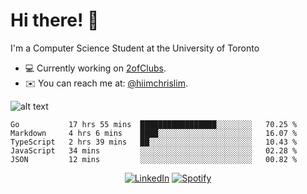 # Hi there! 👋
I'm a Computer Science Student at the University of Toronto

- 💻 Currently working on [2ofClubs](https://github.com/2-of-clubs).
- ✉️ You can reach me at: [@hiimchrislim](mailto:hello@hiimchrislim.co).

![alt text](https://user-images.githubusercontent.com/24628243/87171758-22f18c00-c2a1-11ea-9d8d-2777e59004b4.png "2ofClubs Logo")

<!--START_SECTION:waka-->
```text
Go           17 hrs 55 mins  █████████████████░░░░░░░░   70.25 % 
Markdown     4 hrs 6 mins    ████░░░░░░░░░░░░░░░░░░░░░   16.07 % 
TypeScript   2 hrs 39 mins   ██░░░░░░░░░░░░░░░░░░░░░░░   10.43 % 
JavaScript   34 mins         ░░░░░░░░░░░░░░░░░░░░░░░░░   02.28 % 
JSON         12 mins         ░░░░░░░░░░░░░░░░░░░░░░░░░   00.82 %
```
<!--END_SECTION:waka-->

<div align="center">
<a href="https://www.linkedin.com/in/hiimchrislim" target="_blank"><img src="https://img.shields.io/badge/LinkedIn-%230077B5.svg?&style=flat-square&logo=linkedin&logoColor=white" alt="LinkedIn"></a>
<a href="https://open.spotify.com/user/clim1231" target="_blank"><img src="https://img.shields.io/badge/Spotify-%231ED760.svg?&style=flat-square&logo=spotify&logoColor=white" alt="Spotify"></a>

</div>
